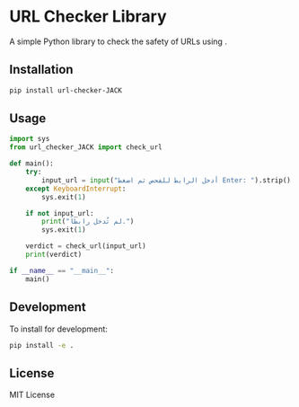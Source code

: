 # URL Checker Library

A simple Python library to check the safety of URLs using .

## Installation

```bash
pip install url-checker-JACK
```

## Usage

```python
import sys
from url_checker_JACK import check_url

def main():
    try:
        input_url = input("أدخل الرابط للفحص ثم اضغط Enter: ").strip()
    except KeyboardInterrupt:
        sys.exit(1)

    if not input_url:
        print("لم تُدخل رابطاً.")
        sys.exit(1)

    verdict = check_url(input_url)
    print(verdict)

if __name__ == "__main__":
    main()
```

## Development

To install for development:

```bash
pip install -e .
```

## License

MIT License


